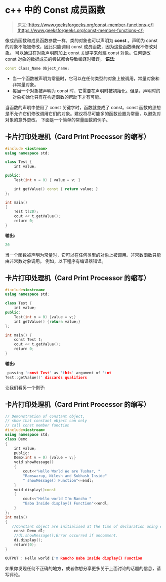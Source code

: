 # c++ 中的 Const 成员函数

> 原文:[https://www.geeksforgeeks.org/const-member-functions-c/](https://www.geeksforgeeks.org/const-member-functions-c/)

像成员函数和成员函数参数一样，类的对象也可以声明为 **const** 。声明为 const 的对象不能被修改，因此只能调用 const 成员函数，因为这些函数确保不修改对象。
可以通过在对象声明前加上 const 关键字来创建 const 对象。任何更改 const 对象的数据成员的尝试都会导致编译时错误。
**语法:**

```cpp
const Class_Name Object_name; 
```

*   当一个函数被声明为常量时，它可以在任何类型的对象上被调用，常量对象和非常量对象。
*   每当一个对象被声明为 const 时，它需要在声明时被初始化。但是，声明时的对象初始化只有在构造函数的帮助下才有可能。

当函数的声明中使用了 const 关键字时，函数就变成了 const。const 函数的思想是不允许它们修改调用它们的对象。建议将尽可能多的函数设置为常量，以避免对对象的意外更改。
下面是一个简单的常量函数的例子。

## 卡片打印处理机（Card Print Processor 的缩写）

```cpp
#include <iostream>
using namespace std;

class Test {
    int value;

public:
    Test(int v = 0) { value = v; }

    int getValue() const { return value; }
};

int main()
{
    Test t(20);
    cout << t.getValue();
    return 0;
}
```

**输出:**

```cpp
20
```

当一个函数被声明为常量时，它可以在任何类型的对象上被调用。非常数函数只能由非常数对象调用。
例如，以下程序有编译器错误。

## 卡片打印处理机（Card Print Processor 的缩写）

```cpp
#include<iostream>
using namespace std;

class Test {
    int value;
public:
    Test(int v = 0) {value = v;}
    int getValue() {return value;}
};

int main() {
    const Test t;
    cout << t.getValue();
    return 0;
}
```

**输出:**

```cpp
 passing 'const Test' as 'this' argument of 'int 
Test::getValue()' discards qualifiers
```

让我们看另一个例子:

## 卡片打印处理机（Card Print Processor 的缩写）

```cpp
// Demonstration of constant object,
// show that constant object can only
// call const member function
#include<iostream>
using namespace std;
class Demo
{
    int value;
    public:
    Demo(int v = 0) {value = v;}
    void showMessage()
    {
        cout<<"Hello World We are Tushar, "
        "Ramswarup, Nilesh and Subhash Inside"
        " showMessage() Function"<<endl;
    }
    void display()const
    {
        cout<<"Hello world I'm Rancho "
        "Baba Inside display() Function"<<endl;
    }
};
int main()
{
   //Constant object are initialised at the time of declaration using constructor
    const Demo d1;
    //d1.showMessage();Error occurred if uncomment.
    d1.display();
    return(0);
}
```

```cpp
OUTPUT : Hello world I'm Rancho Baba Inside display() Function
```

如果你发现任何不正确的地方，或者你想分享更多关于上面讨论的话题的信息，请写评论。